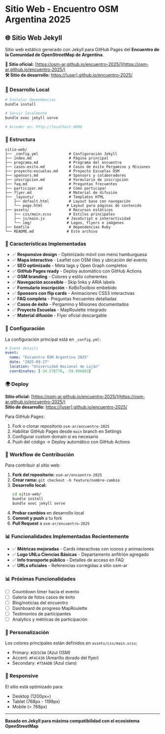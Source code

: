 # Sitio Web - Encuentro OSM Argentina 2025

## 🌐 Sitio Web Jekyll

Sitio web estático generado con Jekyll para GitHub Pages del **Encuentro de la Comunidad de OpenStreetMap de Argentina**.

**🔗 Sitio oficial:** [https://osm-ar.github.io/encuentro-2025/](https://osm-ar.github.io/encuentro-2025/)  
**🛠️ Sitio de desarrollo:** [https://[user].github.io/encuentro-2025/](https://[user].github.io/encuentro-2025/)

### 🚀 Desarrollo Local

```bash
# Instalar dependencias
bundle install

# Servir localmente
bundle exec jekyll serve

# Acceder en: http://localhost:4000
```

### 📁 Estructura

```
sitio-web/
├── _config.yml              # Configuración Jekyll
├── index.md                 # Página principal
├── programa.md              # Programa del encuentro
├── casos-exito.md           # Casos de éxito Pergamino y Misiones
├── proyecto-escuelas.md     # Proyecto Escuelas OSM
├── sponsors.md              # Sponsors y colaboradores
├── inscripcion.md           # Formulario de inscripción
├── faq.md                   # Preguntas frecuentes
├── participar.md            # Cómo participar
├── flyer.md                 # Material de difusión
├── _layouts/                # Templates HTML
│   ├── default.html         # Layout base con navegación
│   └── page.html           # Layout para páginas de contenido
├── assets/                  # Recursos estáticos
│   ├── css/main.scss        # Estilos principales
│   ├── js/main.js          # JavaScript e interactividad
│   └── img/                # Logos, flyers e imágenes
├── Gemfile                  # Dependencias Ruby
└── README.md               # Este archivo
```

### 🎯 Características Implementadas

- ✅ **Responsive design** - Optimizado móvil con menú hamburguesa
- ✅ **Mapa interactivo** - Leaflet con OSM tiles y ubicación del evento
- ✅ **SEO optimizado** - Meta tags y Open Graph completos
- ✅ **GitHub Pages ready** - Deploy automático con GitHub Actions
- ✅ **OSM branding** - Colores y estilo coherentes
- ✅ **Navegación accesible** - Skip links y ARIA labels
- ✅ **Formulario inscripción** - KoBoToolbox embebido
- ✅ **Sponsors con flip cards** - Animaciones CSS3 interactivas
- ✅ **FAQ completa** - Preguntas frecuentes detalladas
- ✅ **Casos de éxito** - Pergamino y Misiones documentados
- ✅ **Proyecto Escuelas** - MapRoulette integrado
- ✅ **Material difusión** - Flyer oficial descargable

### 🔧 Configuración

La configuración principal está en `_config.yml`:

```yaml
# Event details
event:
  name: "Encuentro OSM Argentina 2025"
  date: "2025-09-27"
  location: "Universidad Nacional de Luján"
  coordinates: [-34.578776, -59.086683]
```

### 🌍 Deploy

**Sitio oficial:** [https://osm-ar.github.io/encuentro-2025/](https://osm-ar.github.io/encuentro-2025/)  
**Sitio de desarrollo:** [https://[user].github.io/encuentro-2025/](https://[user].github.io/encuentro-2025/)

Para GitHub Pages:

1. Fork o clonar repositorio `osm-ar/encuentro-2025`
2. Habilitar GitHub Pages desde `main` branch en Settings
3. Configurar custom domain si es necesario
4. Push del código → Deploy automático con GitHub Actions

### 🤝 Workflow de Contribución

Para contribuir al sitio web:

1. **Fork del repositorio:** `osm-ar/encuentro-2025`
2. **Crear rama:** `git checkout -b feature/nombre-cambio`
3. **Desarrollo local:**
   ```bash
   cd sitio-web/
   bundle install
   bundle exec jekyll serve
   ```
4. **Probar cambios** en desarrollo local
5. **Commit y push** a tu fork
6. **Pull Request** a `osm-ar/encuentro-2025`

### 📊 Funcionalidades Implementadas Recientemente

- ✅ **Métricas mejoradas** - Cards interactivas con iconos y animaciones
- ✅ **Logo UNLu Ciencias Básicas** - Departamento anfitrión agregado
- ✅ **Info transporte público** - Detalles de acceso en FAQ
- ✅ **URLs oficiales** - Referencias corregidas a sitio osm-ar

### 📊 Próximas Funcionalidades

- [ ] Countdown timer hacia el evento
- [ ] Galería de fotos casos de éxito
- [ ] Blog/noticias del encuentro
- [ ] Dashboard de progreso MapRoulette
- [ ] Testimonios de participantes
- [ ] Analytics y métricas de participación

### 🎨 Personalización

Los colores principales están definidos en `assets/css/main.scss`:

- Primary: `#2E5C8A` (Azul OSM)
- Accent: `#F4C430` (Amarillo dorado del flyer)
- Secondary: `#75AADB` (Azul claro)

### 📱 Responsive

El sitio está optimizado para:
- Desktop (1200px+)
- Tablet (768px - 1199px)  
- Mobile (< 768px)

---

**Basado en Jekyll para máxima compatibilidad con el ecosistema OpenStreetMap**